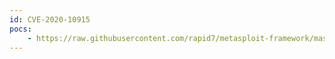 ```yaml
---
id: CVE-2020-10915
pocs:
    - https://raw.githubusercontent.com/rapid7/metasploit-framework/master/modules/exploits/windows/misc/veeam_one_agent_deserialization.rb
---
```


